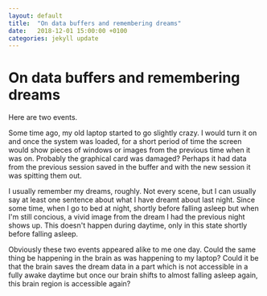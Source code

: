 ```yaml
---
layout: default
title:  "On data buffers and remembering dreams"
date:   2018-12-01 15:00:00 +0100
categories: jekyll update
---
```


# On data buffers and remembering dreams

Here are two events.

Some time ago, my old laptop started to go slightly crazy. I would turn it on and once the system was loaded, for a short period of time the screen would show pieces of windows or images from the previous time when it was on. Probably the graphical card was damaged? Perhaps it had data from the previous session saved in the buffer and with the new session it was spitting them out.

I usually remember my dreams, roughly. Not every scene, but I can usually say at least one sentence about what I have dreamt about last night. Since some time, when I go to bed at night, shortly before falling asleep but when I'm still concious, a vivid image from the dream I had the previous night shows up. This doesn't happen during daytime, only in this state shortly before falling asleep.

Obviously these two events appeared alike to me one day. Could the same thing be happening in the brain as was happening to my laptop? Could it be that the brain saves the dream data in a part which is not accessible in a fully awake daytime but once our brain shifts to almost falling asleep again, this brain region is accessible again?

